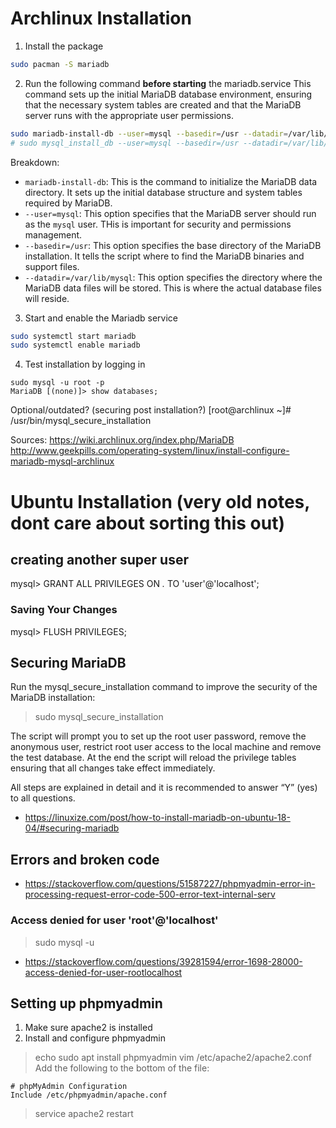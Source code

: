 # Archlinux Installation

1. Install the package
```bash
sudo pacman -S mariadb
```

2. Run the following command **before starting** the mariadb.service
This command sets up the initial MariaDB database environment, ensuring that the necessary system tables are created and that the MariaDB server runs with the appropriate user permissions.
```bash
sudo mariadb-install-db --user=mysql --basedir=/usr --datadir=/var/lib/mysql
# sudo mysql_install_db --user=mysql --basedir=/usr --datadir=/var/lib/mysql # old
```
Breakdown:
* `mariadb-install-db`: This is the command to initialize the MariaDB data directory. It sets up the initial database structure and system tables required by MariaDB.
* `--user=mysql`: This option specifies that the MariaDB server should run as the `mysql` user. THis is important for security and permissions management.
* `--basedir=/usr`: This option specifies the base directory of the MariaDB installation. It tells the script where to find the MariaDB binaries and support files.
* `--datadir=/var/lib/mysql`: This option specifies the directory where the MariaDB data files will be stored. This is where the actual database files will reside.


3. Start and enable the Mariadb service
```bash
sudo systemctl start mariadb
sudo systemctl enable mariadb
```

4. Test installation by logging in
```
sudo mysql -u root -p
MariaDB [(none)]> show databases;
```

Optional/outdated? (securing post installation?)
[root@archlinux ~]# /usr/bin/mysql_secure_installation

Sources:
https://wiki.archlinux.org/index.php/MariaDB
http://www.geekpills.com/operating-system/linux/install-configure-mariadb-mysql-archlinux

# Ubuntu Installation (very old notes, dont care about sorting this out)

## creating another super user
mysql> GRANT ALL PRIVILEGES ON *.* TO 'user'@'localhost';

### Saving Your Changes
mysql> FLUSH PRIVILEGES;

## Securing MariaDB

Run the mysql_secure_installation command to improve the security of the MariaDB installation:

> sudo mysql_secure_installation

The script will prompt you to set up the root user password, remove the anonymous user, restrict root user access to the local machine and remove the test database. At the end the script will reload the privilege tables ensuring that all changes take effect immediately.

All steps are explained in detail and it is recommended to answer “Y” (yes) to all questions.
* https://linuxize.com/post/how-to-install-mariadb-on-ubuntu-18-04/#securing-mariadb

## Errors and broken code
* https://stackoverflow.com/questions/51587227/phpmyadmin-error-in-processing-request-error-code-500-error-text-internal-serv
### Access denied for user 'root'@'localhost'
> sudo mysql -u
* https://stackoverflow.com/questions/39281594/error-1698-28000-access-denied-for-user-rootlocalhost

## Setting up phpmyadmin
1. Make sure apache2 is installed
2. Install and configure phpmyadmin
> echo sudo apt install phpmyadmin
> vim /etc/apache2/apache2.conf
Add the following to the bottom of the file:
```
# phpMyAdmin Configuration
Include /etc/phpmyadmin/apache.conf
```
> service apache2 restart